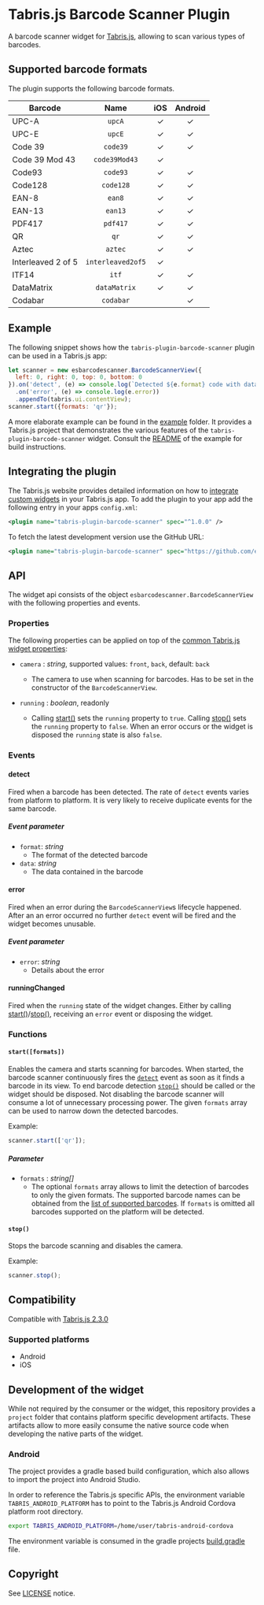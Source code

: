 # Tabris.js Barcode Scanner Plugin

A barcode scanner widget for [Tabris.js](https://tabrisjs.com), allowing to scan various types of barcodes.

## Supported barcode formats

The plugin supports the following barcode formats.

| Barcode            | Name              |   iOS | Android |
| ------------------ | :---------------: | :---: | :-----: |
| UPC-A              | `upcA`            | ✓     | ✓       |
| UPC-E              | `upcE`            | ✓     | ✓       |
| Code 39            | `code39`          | ✓     | ✓       |
| Code 39 Mod 43     | `code39Mod43`     | ✓     |         |
| Code93             | `code93`          | ✓     | ✓       | 
| Code128            | `code128`         | ✓     | ✓       |
| EAN-8              | `ean8`            | ✓     | ✓       |
| EAN-13             | `ean13`           | ✓     | ✓       |
| PDF417             | `pdf417`          | ✓     | ✓       |
| QR                 | `qr`              | ✓     | ✓       |
| Aztec              | `aztec`           | ✓     | ✓       |
| Interleaved 2 of 5 | `interleaved2of5` | ✓     |         |
| ITF14              | `itf`             | ✓     | ✓       |
| DataMatrix         | `dataMatrix`      | ✓     | ✓       |
| Codabar            | `codabar`         |       | ✓       |

## Example

The following snippet shows how the `tabris-plugin-barcode-scanner` plugin can be used in a Tabris.js app:

```javascript
let scanner = new esbarcodescanner.BarcodeScannerView({
  left: 0, right: 0, top: 0, bottom: 0
}).on('detect', (e) => console.log(`Detected ${e.format} code with data ${e.data}`))
  .on('error', (e) => console.log(e.error))
  .appendTo(tabris.ui.contentView);
scanner.start({formats: 'qr'});
```
A more elaborate example can be found in the [example](example/) folder. It provides a Tabris.js project that demonstrates the various features of the `tabris-plugin-barcode-scanner` widget. Consult the [README](example/README.md) of the example for build instructions.

## Integrating the plugin
The Tabris.js website provides detailed information on how to [integrate custom widgets](https://tabrisjs.com/documentation/latest/build#adding-plugins) in your Tabris.js app. To add the plugin to your app add the following entry in your apps `config.xml`:

```xml
<plugin name="tabris-plugin-barcode-scanner" spec="^1.0.0" />
```

To fetch the latest development version use the GitHub URL:

```xml
<plugin name="tabris-plugin-barcode-scanner" spec="https://github.com/eclipsesource/tabris-plugin-barcode-scanner.git" />
```

## API

The widget api consists of the object `esbarcodescanner.BarcodeScannerView` with the following properties and events.

### Properties

The following properties can be applied on top of the [common Tabris.js widget properties](https://tabrisjs.com/documentation/latest/api/Widget#properties):

* `camera` : _string_, supported values: `front`, `back`, default: `back`
  * The camera to use when scanning for barcodes. Has to be set in the constructor of the `BarcodeScannerView`. 
  
* `running` : _boolean_, readonly
  * Calling  [start()](#`start([formats])`) sets the `running` property to `true`. Calling [stop()](#`stop()`) sets the `running` property to `false`. When an error occurs or the widget is disposed the `running` state is also `false`.

### Events

#### detect

Fired when a barcode has been detected. The rate of `detect` events varies from platform to platform. It is very likely to receive duplicate events for the same barcode.

##### Event parameter
* `format`: _string_
  * The format of the detected barcode
* `data`: _string_
  * The data contained in the barcode

#### error

Fired when an error during the `BarcodeScannerView`s lifecycle happened. After an an error occurred no further `detect` event will be fired and the widget becomes unusable.

##### Event parameter
* `error`: _string_
  * Details about the error
  
#### runningChanged
  
Fired when the `running` state of the widget changes. Either by calling [start()](#`start([formats])`)/[stop()](#`stop()`), receiving an `error` event or disposing the widget.

### Functions

#### `start([formats])`

Enables the camera and starts scanning for barcodes. When started, the barcode scanner continuously fires the [`detect`](#detect) event as soon as it finds a barcode in its view. To end barcode detection [`stop()`](#`stop()`) should be called or the widget should be disposed. Not disabling the barcode scanner will consume a lot of unnecessary processing power. The given `formats` array can be used to narrow down the detected barcodes.

Example:
```js
scanner.start(['qr']);
```

##### Parameter

* `formats` : _string[]_
  * The optional `formats` array allows to limit the detection of barcodes to only the given formats. The supported barcode names can be obtained from the [list of supported barcodes](#supported-barcode-formats). If `formats` is omitted all barcodes supported on the platform will be detected.
  
#### `stop()`

Stops the barcode scanning and disables the camera.

Example:
```js
scanner.stop();
```

## Compatibility
  
Compatible with [Tabris.js 2.3.0](https://github.com/eclipsesource/tabris-js/releases/tag/v2.3.0)

### Supported platforms

 * Android
 * iOS

## Development of the widget

While not required by the consumer or the widget, this repository provides a `project` folder that contains platform specific development artifacts. These artifacts allow to more easily consume the native source code when developing the native parts of the widget.

### Android

The project provides a gradle based build configuration, which also allows to import the project into Android Studio.

In order to reference the Tabris.js specific APIs, the environment variable `TABRIS_ANDROID_PLATFORM` has to point to the Tabris.js Android Cordova platform root directory.

```bash
export TABRIS_ANDROID_PLATFORM=/home/user/tabris-android-cordova
```
 The environment variable is consumed in the gradle projects [build.gradle](project/android/build.gradle) file.

## Copyright

 See [LICENSE](LICENSE) notice.
